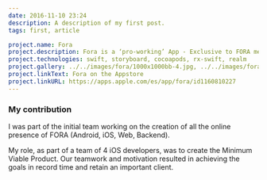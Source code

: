 ```yaml
---
date: 2016-11-10 23:24
description: A description of my first post.
tags: first, article

project.name: Fora
project.description: Fora is a ‘pro-working’ App - Exclusive to FORA members and allows them to be constantly connected. It connects the user to their FORA concierge, other residents, allows to book meeting rooms, and receive live travel updates.
project.technologies: swift, storyboard, cocoapods, rx-swift, realm
project.gallery: ../../images/fora/1000x1000bb-4.jpg, ../../images/fora/1000x1000bb-3.jpg, ../../images/fora/1000x1000bb-2.jpg
project.linkText: Fora on the Appstore
project.linkURL: https://apps.apple.com/es/app/fora/id1160810227
---
```


### My contribution

I was part of the initial team working on the creation of all the online presence of FORA (Android, iOS, Web, Backend).

My role, as part of a team of 4 iOS developers, was to create the Minimum Viable Product. Our teamwork and motivation resulted in achieving the goals in record time and retain an important client.
